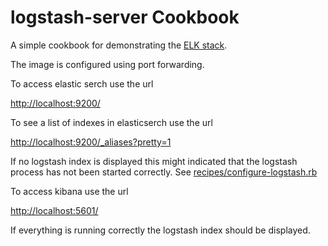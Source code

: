 logstash-server Cookbook
========================
A simple cookbook for demonstrating the [ELK stack](https://www.elastic.co/webinars/elk-stack-devops-environment).

The image is configured using port forwarding.

To access elastic serch use the url

[http://localhost:9200/](http://localhost:9200/) 

To see a list of indexes in elasticserch use the url

[http://localhost:9200/_aliases?pretty=1](http://localhost:9200/_aliases?pretty=1) 

If no logstash index is displayed this might indicated that the logstash process has not been started correctly. See [recipes/configure-logstash.rb](recipes/configure-logstash.rb) 

To access kibana use the url

[http://localhost:5601/](http://localhost:5601/) 

If everything is running correctly the logstash index should be displayed.
